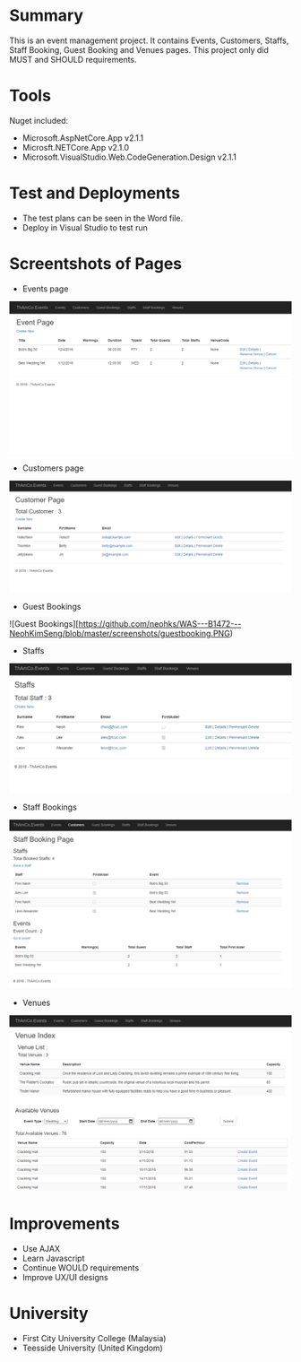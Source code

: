 # Summary

This is an event management project. It contains Events, Customers, Staffs, Staff Booking, Guest Booking and Venues pages. This project only did MUST and SHOULD requirements.


# Tools
Nuget included:
- Microsoft.AspNetCore.App v2.1.1
- Microsft.NETCore.App v2.1.0
- Microsoft.VisualStudio.Web.CodeGeneration.Design v2.1.1

# Test and Deployments

- The test plans can be seen in the Word file.
- Deploy in Visual Studio to test run

# Screentshots of Pages

+ Events page

![Events](https://github.com/neohks/WAS---B1472---NeohKimSeng/blob/master/screenshots/events.PNG)


+ Customers page

![Customers](https://github.com/neohks/WAS---B1472---NeohKimSeng/blob/master/screenshots/customers.PNG)


+ Guest Bookings

![Guest Bookings][https://github.com/neohks/WAS---B1472---NeohKimSeng/blob/master/screenshots/guestbooking.PNG)


+ Staffs

![Staffs](https://github.com/neohks/WAS---B1472---NeohKimSeng/blob/master/screenshots/staffs.PNG)


+ Staff Bookings

![StaffBookings](https://github.com/neohks/WAS---B1472---NeohKimSeng/blob/master/screenshots/staffbooking.PNG)

+ Venues

![Venues](https://github.com/neohks/WAS---B1472---NeohKimSeng/blob/master/screenshots/venues.PNG)


# Improvements

- Use AJAX
- Learn Javascript
- Continue WOULD requirements
- Improve UX/UI designs

# University
- First City University College (Malaysia)
- Teesside University (United Kingdom)
